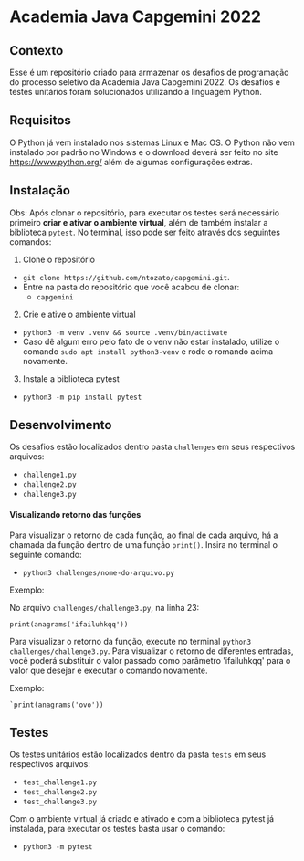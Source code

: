 # Academia Java Capgemini 2022


## Contexto

Esse é um repositório criado para armazenar os desafios de programação do processo seletivo da Academia Java Capgemini 2022. Os desafios e testes unitários foram solucionados utilizando a linguagem Python.


## Requisitos

O Python já vem instalado nos sistemas Linux e Mac OS. O Python não vem instalado por padrão no Windows e o download deverá ser feito no site https://www.python.org/ além de algumas configurações extras.


## Instalação

Obs: Após clonar o repositório, para executar os testes será necessário primeiro **criar e ativar o ambiente virtual**, além de também instalar a biblioteca `pytest`. No terminal, isso pode ser feito através dos seguintes comandos:

1. Clone o repositório

- `git clone https://github.com/ntozato/capgemini.git`.
- Entre na pasta do repositório que você acabou de clonar:
  - `capgemini`

2. Crie e ative o ambiente virtual 

- `python3 -m venv .venv && source .venv/bin/activate`
- Caso dê algum erro pelo fato de o venv não estar instalado, utilize o comando `sudo apt install python3-venv` e rode o romando acima novamente.

3. Instale a biblioteca pytest

- `python3 -m pip install pytest`


## Desenvolvimento

Os desafios estão localizados dentro pasta `challenges` em seus respectivos arquivos:

- `challenge1.py`
- `challenge2.py`
- `challenge3.py`

#### Visualizando retorno das funções
 
 Para visualizar o retorno de cada função, ao final de cada arquivo, há a chamada da função dentro de uma função `print()`. Insira no terminal o seguinte comando:
  
  - `python3 challenges/nome-do-arquivo.py`
 
 Exemplo: 
  
  No arquivo `challenges/challenge3.py`, na linha 23:
  
  `print(anagrams('ifailuhkqq'))`
  
  
Para visualizar o retorno da função, execute no terminal `python3 challenges/challenge3.py`. Para visualizar o retorno de diferentes entradas, você poderá substituir o valor passado como parâmetro 'ifailuhkqq' para o valor que desejar e executar o comando novamente.

  Exemplo:
  
    `print(anagrams('ovo'))  
    
 
## Testes

Os testes unitários estão localizados dentro da pasta `tests` em seus respectivos arquivos:

- `test_challenge1.py`
- `test_challenge2.py`
- `test_challenge3.py`

Com o ambiente virtual já criado e ativado e com a biblioteca pytest já instalada, para executar os testes basta usar o comando:

- `python3 -m pytest`
